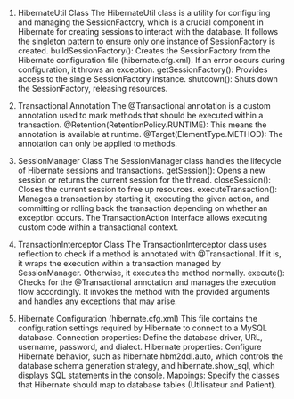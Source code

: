 1. HibernateUtil Class
The HibernateUtil class is a utility for configuring and managing the SessionFactory, which is a crucial component in Hibernate for creating sessions to interact with the database. It follows the singleton pattern to ensure only one instance of SessionFactory is created.
buildSessionFactory(): Creates the SessionFactory from the Hibernate configuration file (hibernate.cfg.xml). If an error occurs during configuration, it throws an exception.
getSessionFactory(): Provides access to the single SessionFactory instance.
shutdown(): Shuts down the SessionFactory, releasing resources.


2. Transactional Annotation
The @Transactional annotation is a custom annotation used to mark methods that should be executed within a transaction.
@Retention(RetentionPolicy.RUNTIME): This means the annotation is available at runtime.
@Target(ElementType.METHOD): The annotation can only be applied to methods.


3. SessionManager Class
The SessionManager class handles the lifecycle of Hibernate sessions and transactions.
getSession(): Opens a new session or returns the current session for the thread.
closeSession(): Closes the current session to free up resources.
executeTransaction(): Manages a transaction by starting it, executing the given action, and committing or rolling back the transaction depending on whether an exception occurs.
The TransactionAction interface allows executing custom code within a transactional context.


4. TransactionInterceptor Class
The TransactionInterceptor class uses reflection to check if a method is annotated with @Transactional. If it is, it wraps the execution within a transaction managed by SessionManager. Otherwise, it executes the method normally.
execute(): Checks for the @Transactional annotation and manages the execution flow accordingly. It invokes the method with the provided arguments and handles any exceptions that may arise.


5. Hibernate Configuration (hibernate.cfg.xml)
This file contains the configuration settings required by Hibernate to connect to a MySQL database.
Connection properties: Define the database driver, URL, username, password, and dialect.
Hibernate properties: Configure Hibernate behavior, such as hibernate.hbm2ddl.auto, which controls the database schema generation strategy, and hibernate.show_sql, which displays SQL statements in the console.
Mappings: Specify the classes that Hibernate should map to database tables (Utilisateur and Patient).
